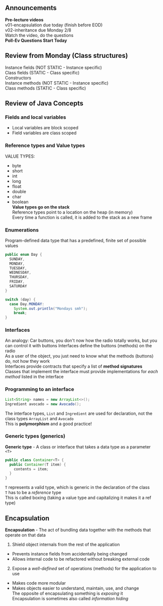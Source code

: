 ## Announcements
**Pre-lecture videos**  
v01-encapsulation due today (finish before EOD)  
v02-inheritance due Monday 2/8  
Watch the video, do the questions  
**Poll-Ev Questions Start Today**

## Review from Monday (Class structures)
Instance fields (NOT STATIC - Instance specific)  
Class fields (STATIC - Class specific)  
Constructors  
Instance methods (NOT STATIC - Instance specific)  
Class methods (STATIC - Class specific)  

## Review of Java Concepts
### Fields and local variables
- Local variables are block scoped
- Field variables are class scoped

### Reference types and Value types
VALUE TYPES:
- byte
- short
- int
- long
- float
- double
- char
- boolean  
**Value types go on the stack**  
Reference types point to a location on the heap (in memory)  
Every time a function is called, it is added to the stack as a new frame  

### Enumerations
Program-defined data type that has a predefined, finite set of possible values
```java
public enum Day {
  SUNDAY,
  MONDAY,
  TUESDAY,
  WEDNESDAY,
  THURSDAY,
  FRIDAY,
  SATURDAY
}
```
```java
switch (day) {
  case Day.MONDAY:
    System.out.println("Mondays smh");
    break;
}
```

### Interfaces
An analogy: Car buttons, you don't now how the radio totally works, but you can control it with buttons
Interfaces define the buttons (methods) on the radio  
As a user of the object, you just need to know what the methods (buttons) do, not how they work  
Interfaces provide contracts that specify a list of **method signatures**  
Classes that implement the interface must provide implementations for *each method* listed in the interface  

### Programming to an interface
```java
List<String> names = new ArrayList<>();
Ingredient avocado = new Avocado();
```
The interface types, `List` and `Ingredient` are used for declaration, not the class types `ArrayList` and `Avocado`  
This is **polymorphism** and a good practice!

### Generic types (generics)
**Generic type** - A class or interface that takes a data type as a parameter `<T>`
```java
public class Container<T> {
  public Container(T item) {
    contents = item;
  }
}
```
`T` represents a valid type, which is generic in the declaration of the class  
`T` has to be a *reference* type  
This is called boxing (taking a value type and capitalizing it makes it a ref type)  

## Encapsulation
**Encapsulation** - The act of bundling data together with the methods that operate on that data  
1. Shield object internals from the rest of the application  
- Prevents instance fields from accidentally being changed  
- Allows internal code to be refactored without breaking external code  
2. Expose a *well-defined* set of operations (methods) for the application to use  
- Makes code more modular  
- Makes objects easier to understand, maintain, use, and change   
The opposite of encapsulating something is *exposing* it  
Encapsulation is sometimes also called *information hiding*  
